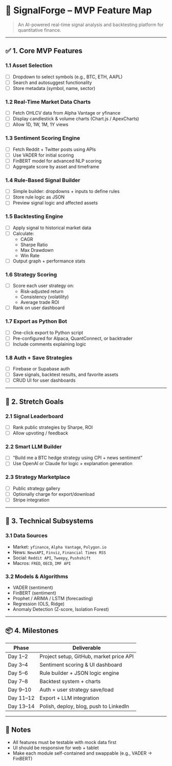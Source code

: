 # 🚀 SignalForge – MVP Feature Map

> An AI-powered real-time signal analysis and backtesting platform for quantitative finance.

---

## ✅ 1. Core MVP Features

### 1.1 Asset Selection
- [ ] Dropdown to select symbols (e.g., BTC, ETH, AAPL)
- [ ] Search and autosuggest functionality
- [ ] Store metadata (symbol, name, sector)

### 1.2 Real-Time Market Data Charts
- [ ] Fetch OHLCV data from Alpha Vantage or yfinance
- [ ] Display candlestick & volume charts (Chart.js / ApexCharts)
- [ ] Allow 1D, 1W, 1M, 1Y views

### 1.3 Sentiment Scoring Engine
- [ ] Fetch Reddit + Twitter posts using APIs
- [ ] Use VADER for initial scoring
- [ ] FinBERT model for advanced NLP scoring
- [ ] Aggregate score by asset and timeframe

### 1.4 Rule-Based Signal Builder
- [ ] Simple builder: dropdowns + inputs to define rules
- [ ] Store rule logic as JSON
- [ ] Preview signal logic and affected assets

### 1.5 Backtesting Engine
- [ ] Apply signal to historical market data
- [ ] Calculate:
  - CAGR
  - Sharpe Ratio
  - Max Drawdown
  - Win Rate
- [ ] Output graph + performance stats

### 1.6 Strategy Scoring
- [ ] Score each user strategy on:
  - Risk-adjusted return
  - Consistency (volatility)
  - Average trade ROI
- [ ] Rank on user dashboard

### 1.7 Export as Python Bot
- [ ] One-click export to Python script
- [ ] Pre-configured for Alpaca, QuantConnect, or backtrader
- [ ] Include comments explaining logic

### 1.8 Auth + Save Strategies
- [ ] Firebase or Supabase auth
- [ ] Save signals, backtest results, and favorite assets
- [ ] CRUD UI for user dashboards

---

## 🌟 2. Stretch Goals

### 2.1 Signal Leaderboard
- [ ] Rank public strategies by Sharpe, ROI
- [ ] Allow upvoting / feedback

### 2.2 Smart LLM Builder
- [ ] “Build me a BTC hedge strategy using CPI + news sentiment”
- [ ] Use OpenAI or Claude for logic + explanation generation

### 2.3 Strategy Marketplace
- [ ] Public strategy gallery
- [ ] Optionally charge for export/download
- [ ] Stripe integration

---

## 🧠 3. Technical Subsystems

### 3.1 Data Sources
- Market: `yfinance`, `Alpha Vantage`, `Polygon.io`
- News: `NewsAPI`, `Finviz`, `Financial Times RSS`
- Social: `Reddit API`, `Tweepy`, `Pushshift`
- Macros: `FRED`, `OECD`, `IMF API`

### 3.2 Models & Algorithms
- VADER (sentiment)
- FinBERT (sentiment)
- Prophet / ARIMA / LSTM (forecasting)
- Regression (OLS, Ridge)
- Anomaly Detection (Z-score, Isolation Forest)

---

## 📦 4. Milestones

| Phase | Deliverable |
|-------|-------------|
| Day 1–2 | Project setup, GitHub, market price API |
| Day 3–4 | Sentiment scoring & UI dashboard |
| Day 5–6 | Rule builder + JSON logic engine |
| Day 7–8 | Backtest system + charts |
| Day 9–10 | Auth + user strategy save/load |
| Day 11–12 | Export + LLM integration |
| Day 13–14 | Polish, deploy, blog, push to LinkedIn |

---

## 📝 Notes
- All features must be testable with mock data first
- UI should be responsive for web + tablet
- Make each module self-contained and swappable (e.g., VADER → FinBERT)

